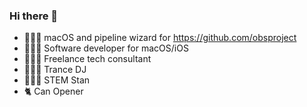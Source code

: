 ### Hi there 👋

- 🧙🏻‍♂️ macOS and pipeline wizard for https://github.com/obsproject
- 🧑🏻‍💻 Software developer for macOS/iOS
- 🤵🏻‍♂️ Freelance tech consultant
- 👨🏻‍🎤 Trance DJ
- 👨🏻‍🔬 STEM Stan
- 🐈 Can Opener
